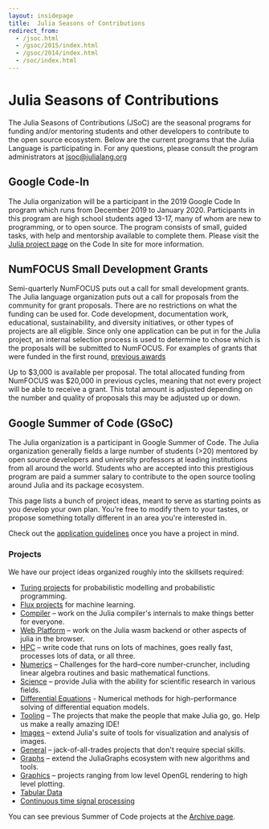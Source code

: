 ```yaml
---
layout: insidepage
title:  Julia Seasons of Contributions
redirect_from:
  - /jsoc.html
  - /gsoc/2015/index.html
  - /gsoc/2014/index.html
  - /soc/index.html
---
```


# Julia Seasons of Contributions

The Julia Seasons of Contributions (JSoC) are the seasonal programs for funding and/or mentoring students and other developers to contribute to the open source ecosystem. Below are the current programs that the Julia Language is participating in. For any questions, please consult the program administrators at jsoc@julialang.org

## Google Code-In

The Julia organization will be a participant in the 2019 Google Code In program which  runs from December 2019 to January 2020. Participants in this program are high school students aged 13-17, many of whom are new to programming, or to open source. The program consists of small, guided tasks, with help and mentorship available to complete them. Please visit the [Julia project page](https://codein.withgoogle.com/organizations/the-julia-programming-language/) on the Code In site for more information. 


## NumFOCUS Small Development Grants

Semi-quarterly NumFOCUS puts out a call for small development grants. The Julia language organization puts out a call for proposals from the community for grant proposals. There are no restrictions on what the funding can be used for. Code development, documentation work, educational, sustainability, and diversity initiatives, or other types of projects are all eligible. Since only one application can be put in for the Julia project, an internal selection process is used to determine to chose which is the proposals will be submitted to NumFOCUS. For examples of grants that were funded in the first round, [previous awards](https://www.numfocus.org/blog/numfocus-awards-development-grants-to-open-source-projects-spring-2018)

Up to $3,000 is available per proposal. The total allocated funding from NumFOCUS was $20,000 in previous cycles, meaning that not every project will be able to receive a grant. This total amount is adjusted depending on the number and quality of proposals this may be adjusted up or down.

## Google Summer of Code (GSoC)

The Julia organization is a participant in Google Summer of Code. The Julia organization generally fields a large number of students (>20) mentored by open source developers and university professors at leading institutions from all around the world. Students who are accepted into this prestigious program are paid a summer salary to contribute to the open source tooling around Julia and its package ecosystem.

This page lists a bunch of project ideas, meant to serve as starting points as you develop your own plan. You're free to modify them to your tastes, or propose something totally different in an area you're interested in.

Check out the [application guidelines](guidelines/) once you have a project in mind.

### Projects

We have our project ideas organized roughly into the skillsets required:

* [Turing projects](gsoc/turing.html) for probabilistic modelling and probabilistic programming.
* [Flux projects](https://fluxml.ai/gsoc.html) for machine learning.
* [Compiler](gsoc/compiler.html) – work on the Julia compiler's internals to make things better for everyone.
* [Web Platform](gsoc/wasm.html) – work on the Julia wasm backend or other aspects of julia in the browser.
* [HPC](gsoc/hpc.html) – write code that runs on lots of machines, goes really fast, processes lots of data, or all three.
* [Numerics](gsoc/numerics.html) – Challenges for the hard–core number-cruncher, including linear algebra routines and basic mathematical functions.
* [Science](gsoc/science.html) – provide Julia with the ability for scientific research in various fields.
* [Differential Equations](gsoc/diffeq.html) - Numerical methods for high-performance solving of differential equation models.
* [Tooling](gsoc/tooling.html) – The projects that make the people that make Julia go, go. Help us make a really amazing IDE!
* [Images](gsoc/images.html) – extend Julia's suite of tools for visualization and analysis of images.
* [General](gsoc/general.html) – jack-of-all-trades projects that don't require special skills.
* [Graphs](gsoc/graphs.html) – extend the JuliaGraphs ecosystem with new algorithms and tools.
* [Graphics](gsoc/graphics.html) – projects ranging from low level OpenGL rendering to high level plotting.
* [Tabular Data](gsoc/tables.html)
* [Continuous time signal processing](gsoc/kalmanbucy.html)

You can see previous Summer of Code projects at the [Archive page](archive.html).
